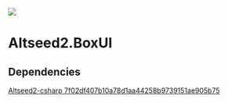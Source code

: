 [![](https://github.com/wraikny/Altseed2.BoxUI/workflows/CI/badge.svg)](https://github.com/wraikny/Altseed2.BoxUI/actions?workflow=CI)
# Altseed2.BoxUI

## Dependencies
[Altseed2-csharp 7f02df407b10a78d1aa44258b9739151ae905b75](https://github.com/altseed/Altseed2-csharp/commit/7f02df407b10a78d1aa44258b9739151ae905b75)
